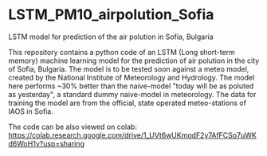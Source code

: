 # LSTM_PM10_airpolution_Sofia
LSTM model for prediction of the air polution in Sofia, Bulgaria

This repository contains a python code of an LSTM (Long short-term memory) machine learning model for the prediction of air polution in the city of Sofia, Bulgaria.
The model is to be tested soon against a meteo model, created by the National Institute of Meteorology and Hydrology. The model here performs ~30% better than the
naive-model "today will be as poluted as yesterday", a standard dummy naive-model in meteorology. The data for training the model are from the official, state
operated meteo-stations of IAOS in Sofia.

The code can be also viewed on colab: https://colab.research.google.com/drive/1_UVt6wUKmodF2y7AfFCSo7uWKd6WoH1y?usp=sharing
